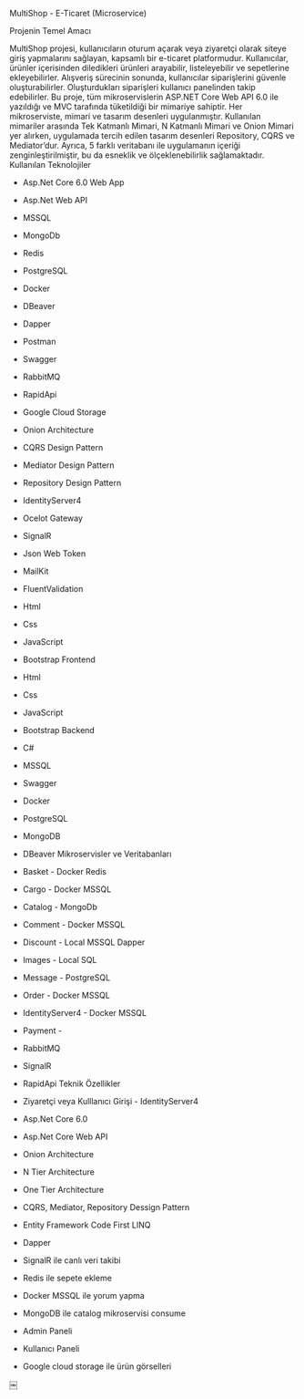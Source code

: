 MultiShop - E-Ticaret (Microservice)

Projenin Temel Amacı

MultiShop projesi, kullanıcıların oturum açarak veya ziyaretçi olarak siteye giriş yapmalarını sağlayan, kapsamlı bir e-ticaret platformudur. Kullanıcılar, ürünler içerisinden diledikleri ürünleri arayabilir, listeleyebilir ve sepetlerine ekleyebilirler. Alışveriş sürecinin sonunda, kullanıcılar siparişlerini güvenle oluşturabilirler. Oluşturdukları siparişleri kullanıcı panelinden takip edebilirler.
Bu proje, tüm mikroservislerin ASP.NET Core Web API 6.0 ile yazıldığı ve MVC tarafında tüketildiği bir mimariye sahiptir. Her mikroserviste, mimari ve tasarım desenleri uygulanmıştır. Kullanılan mimariler arasında Tek Katmanlı Mimari, N Katmanlı Mimari ve Onion Mimari yer alırken, uygulamada tercih edilen tasarım desenleri Repository, CQRS ve Mediator’dur. Ayrıca, 5 farklı veritabanı ile uygulamanın içeriği zenginleştirilmiştir, bu da esneklik ve ölçeklenebilirlik sağlamaktadır.
Kullanılan Teknolojiler

* Asp.Net Core 6.0 Web App
* Asp.Net Web API
* MSSQL
* MongoDb
* Redis
* PostgreSQL
* Docker
* DBeaver
* Dapper
* Postman
* Swagger
* RabbitMQ
* RapidApi
* Google Cloud Storage
* Onion Architecture
* CQRS Design Pattern
* Mediator Design Pattern
* Repository Design Pattern
* IdentityServer4
* Ocelot Gateway
* SignalR
* Json Web Token
* MailKit
* FluentValidation
* Html
* Css
* JavaScript
* Bootstrap
Frontend

* Html
* Css
* JavaScript
* Bootstrap
Backend

* C#
* MSSQL
* Swagger
* Docker
* PostgreSQL
* MongoDB
* DBeaver
Mikroservisler ve Veritabanları

* Basket - Docker Redis
* Cargo - Docker MSSQL
* Catalog - MongoDb
* Comment - Docker MSSQL
* Discount - Local MSSQL Dapper
* Images - Local SQL
* Message - PostgreSQL
* Order - Docker MSSQL
* IdentityServer4 - Docker MSSQL
* Payment -
* RabbitMQ
* SignalR
* RapidApi
Teknik Özellikler

* Ziyaretçi veya Kulllanıcı Girişi - IdentityServer4
* Asp.Net Core 6.0
* Asp.Net Core Web API
* Onion Architecture
* N Tier Architecture
* One Tier Architecture
* CQRS, Mediator, Repository Dessign Pattern
* Entity Framework Code First LINQ
* Dapper
* SignalR ile canlı veri takibi
* Redis ile sepete ekleme
* Docker MSSQL ile yorum yapma
* MongoDB ile catalog mikroservisi consume
* Admin Paneli
* Kullanıcı Paneli
* Google cloud storage ile ürün görselleri


￼
